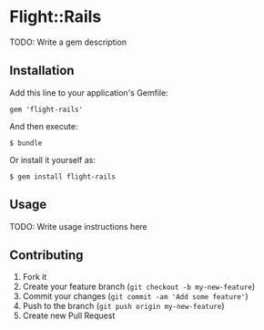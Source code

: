 # Flight::Rails

TODO: Write a gem description

## Installation

Add this line to your application's Gemfile:

    gem 'flight-rails'

And then execute:

    $ bundle

Or install it yourself as:

    $ gem install flight-rails

## Usage

TODO: Write usage instructions here

## Contributing

1. Fork it
2. Create your feature branch (`git checkout -b my-new-feature`)
3. Commit your changes (`git commit -am 'Add some feature'`)
4. Push to the branch (`git push origin my-new-feature`)
5. Create new Pull Request
